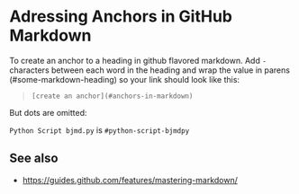 # Adressing Anchors in GitHub Markdown

To create an anchor to a heading in github flavored markdown. Add `-` characters between each word in the heading and wrap the value in parens (#some-markdown-heading) so your link should look like this:

> `[create an anchor](#anchors-in-markdown)`

But dots are omitted:

`Python Script bjmd.py` is `#python-script-bjmdpy`

## See also
* https://guides.github.com/features/mastering-markdown/
